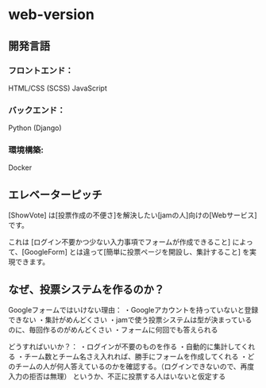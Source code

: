 # web-version

## 開発言語

### フロントエンド：
HTML/CSS (SCSS)
JavaScript

### バックエンド：
Python (Django)

### 環境構築:
Docker

## エレベーターピッチ

[ShowVote] は[投票作成の不便さ]を解決したい[jamの人]向けの[Webサービス]です。

これは [ログイン不要かつ少ない入力事項でフォームが作成できること] によって、[GoogleForm] とは違って[簡単に投票ページを開設し、集計すること] を実現できます。

## なぜ、投票システムを作るのか？

Googleフォームではいけない理由：
・Googleアカウントを持っていないと登録できない
・集計がめんどくさい
・jamで使う投票システムは型が決まっているのに、毎回作るのがめんどくさい
・フォームに何回でも答えられる

どうすればいいか？：
・ログインが不要のものを作る
・自動的に集計してくれる
・チーム数とチーム名さえ入れれば、勝手にフォームを作成してくれる
・どのチームの人が何人答えているのかを確認する。（ログインできないので、再度入力の拒否は無理）
	というか、不正に投票する人はいないと仮定する
